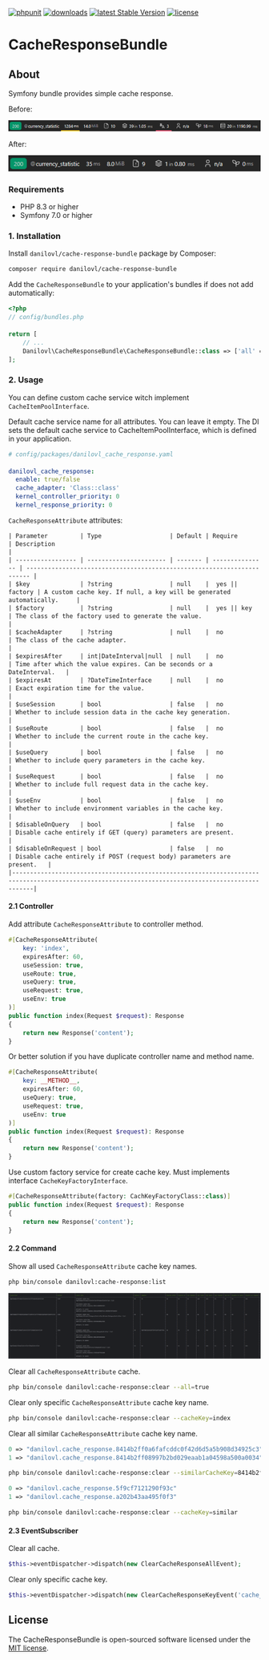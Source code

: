 [![phpunit](https://github.com/danilovl/cache-response-bundle/actions/workflows/phpunit.yml/badge.svg)](https://github.com/danilovl/cache-response-bundle/actions/workflows/phpunit.yml)
[![downloads](https://img.shields.io/packagist/dt/danilovl/cache-response-bundle)](https://packagist.org/packages/danilovl/cache-response-bundle)
[![latest Stable Version](https://img.shields.io/packagist/v/danilovl/cache-response-bundle)](https://packagist.org/packages/danilovl/cache-response-bundle)
[![license](https://img.shields.io/packagist/l/danilovl/cache-response-bundle)](https://packagist.org/packages/danilovl/cache-response-bundle)

# CacheResponseBundle #

## About ##

Symfony bundle provides simple cache response.

Before:

![Alt text](/.github/readme/profiler_before.png?raw=true "Profiler before")

After:

![Alt text](/.github/readme/profiler_after.png?raw=true "Profiler after")

### Requirements

* PHP 8.3 or higher
* Symfony 7.0 or higher

### 1. Installation

Install `danilovl/cache-response-bundle` package by Composer:

``` bash
composer require danilovl/cache-response-bundle
```

Add the `CacheResponseBundle` to your application's bundles if does not add automatically:

``` php
<?php
// config/bundles.php

return [
    // ...
    Danilovl\CacheResponseBundle\CacheResponseBundle::class => ['all' => true]
];
```

### 2. Usage

You can define custom cache service witch implement `CacheItemPoolInterface`.

Default cache service name for all attributes. You can leave it empty.
The DI sets the default cache service to CacheItemPoolInterface, which is defined in your application.

```yaml
# config/packages/danilovl_cache_response.yaml

danilovl_cache_response:
  enable: true/false
  cache_adapter: 'Class::class'
  kernel_controller_priority: 0
  kernel_response_priority: 0
```

`CacheResponseAttribute` attributes:

```
| Parameter         | Type                   | Default | Require         | Description                                                             |
| ----------------- | ---------------------- | ------- | --------------- | ----------------------------------------------------------------------- |
| $key              | ?string                | null    |  yes || factory | A custom cache key. If null, a key will be generated automatically.     |
| $factory          | ?string                | null    |  yes || key     | The class of the factory used to generate the value.                    |
| $cacheAdapter     | ?string                | null    |  no             | The class of the cache adapter.                                         |
| $expiresAfter     | int|DateInterval|null  | null    |  no             | Time after which the value expires. Can be seconds or a DateInterval.   |
| $expiresAt        | ?DateTimeInterface     | null    |  no             | Exact expiration time for the value.                                    |
| $useSession       | bool                   | false   |  no             | Whether to include session data in the cache key generation.            |
| $useRoute         | bool                   | false   |  no             | Whether to include the current route in the cache key.                  |
| $useQuery         | bool                   | false   |  no             | Whether to include query parameters in the cache key.                   |
| $useRequest       | bool                   | false   |  no             | Whether to include full request data in the cache key.                  |
| $useEnv           | bool                   | false   |  no             | Whether to include environment variables in the cache key.              |
| $disableOnQuery   | bool                   | false   |  no             | Disable cache entirely if GET (query) parameters are present.           |
| $disableOnRequest | bool                   | false   |  no             | Disable cache entirely if POST (request body) parameters are present.   |
|--------------------------------------------------------------------------------------------------------------------------------------------------|
``` 

#### 2.1 Controller

Add attribute `CacheResponseAttribute` to controller method.

```php
#[CacheResponseAttribute(
    key: 'index', 
    expiresAfter: 60, 
    useSession: true, 
    useRoute: true, 
    useQuery: true, 
    useRequest: true,
    useEnv: true
)]
public function index(Request $request): Response
{
    return new Response('content');
}
```

Or better solution if you have duplicate controller name and method name.

```php
#[CacheResponseAttribute(
    key: __METHOD__, 
    expiresAfter: 60, 
    useQuery: true, 
    useRequest: true,
    useEnv: true
)]
public function index(Request $request): Response
{
    return new Response('content');
}
```

Use custom factory service for create cache key. Must implements interface `CacheKeyFactoryInterface`.

```php
#[CacheResponseAttribute(factory: CachKeyFactoryClass::class)]
public function index(Request $request): Response
{
    return new Response('content');
}
```

#### 2.2 Command

Show all used `CacheResponseAttribute` cache key names.

```bash
php bin/console danilovl:cache-response:list 
```

![Alt text](/.github/readme/console_command_list.png?raw=true "Console command list")

Clear all `CacheResponseAttribute` cache.

```bash
php bin/console danilovl:cache-response:clear --all=true
```

Clear only specific `CacheResponseAttribute` cache key name.

```bash
php bin/console danilovl:cache-response:clear --cacheKey=index
```

Clear all similar `CacheResponseAttribute` cache key name.

```php
0 => "danilovl.cache_response.8414b2ff0a6fafcddc0f42d6d5a5b908d34925c3"
1 => "danilovl.cache_response.8414b2ff08997b2bd029eaab1a04598a500a0034"
```

```bash
php bin/console danilovl:cache-response:clear --similarCacheKey=8414b2ff0
```

```php
0 => "danilovl.cache_response.5f9cf7121290f93c"
1 => "danilovl.cache_response.a202b43aa495f0f3"
```

```bash
php bin/console danilovl:cache-response:clear --cacheKey=similar
```

#### 2.3 EventSubscriber

Clear all cache.

```php
$this->eventDispatcher->dispatch(new ClearCacheResponseAllEvent);
```

Clear only specific cache key.

```php
$this->eventDispatcher->dispatch(new ClearCacheResponseKeyEvent('cache_key'));
```

## License

The CacheResponseBundle is open-sourced software licensed under the [MIT license](https://opensource.org/licenses/MIT).

